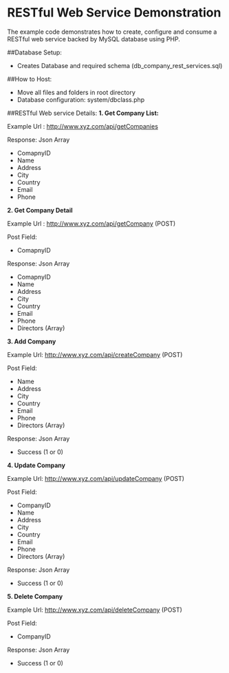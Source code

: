 # RESTful Web Service Demonstration
The example code demonstrates how to create, configure and consume a RESTful web service backed by MySQL database using PHP.

##Database Setup:
- Creates Database and required schema (db_company_rest_services.sql)

##How to Host:
- Move all files and folders in root directory 
- Database configuration: system/dbclass.php

##RESTful Web service Details:
**1. Get Company List:**

Example Url : http://www.xyz.com/api/getCompanies

Response: Json Array
- ComapnyID
- Name
- Address
- City
- Country
- Email 
- Phone

**2. Get Company Detail**

Example Url : http://www.xyz.com/api/getCompany (POST)

Post Field:
- ComapnyID

Response: Json Array
- ComapnyID
- Name
- Address
- City
- Country
- Email 
- Phone
- Directors (Array)

**3. Add Company**

Example Url: http://www.xyz.com/api/createCompany (POST)

Post Field:
- Name
- Address
- City
- Country
- Email 
- Phone
- Directors (Array)

Response: Json Array
- Success  (1 or 0)

**4. Update Company**

Example Url: http://www.xyz.com/api/updateCompany (POST)

Post Field:
- CompanyID
- Name
- Address
- City
- Country
- Email 
- Phone
- Directors (Array)

Response: Json Array
- Success  (1 or 0)

**5. Delete Company**

Example Url: http://www.xyz.com/api/deleteCompany (POST)

Post Field:
- CompanyID		

Response: Json Array
- Success  (1 or 0)

